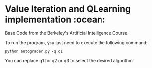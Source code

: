 <h1>Value Iteration and QLearning implementation :ocean:</h1>

<p>Base Code from the Berkeley's Artificial Intelligence Course.</p> 

<p>To run the program, you just need to execute the following command:</p>

```
python autograder.py -q q1
```

<p>You can replace q1 for q2 or q3 to select the desired algorithm.</p>
